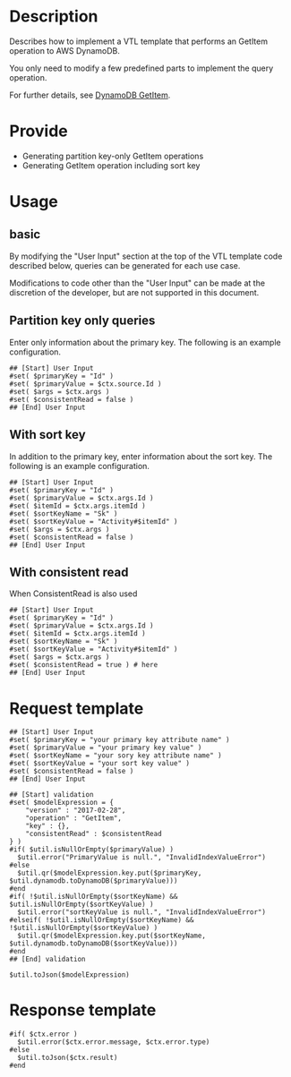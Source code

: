 # Description
Describes how to implement a VTL template that performs an GetItem operation to AWS DynamoDB.

You only need to modify a few predefined parts to implement the query operation.

For further details, see [DynamoDB GetItem](https://docs.aws.amazon.com/amazondynamodb/latest/APIReference/API_GetItem.html).

# Provide
- Generating partition key-only GetItem operations
- Generating GetItem operation including sort key

# Usage
## basic
By modifying the "User Input" section at the top of the VTL template code described below, queries can be generated for each use case.

Modifications to code other than the "User Input" can be made at the discretion of the developer, but are not supported in this document.

## Partition key only queries
Enter only information about the primary key. The following is an example configuration.
```velocity
## [Start] User Input
#set( $primaryKey = "Id" )
#set( $primaryValue = $ctx.source.Id )
#set( $args = $ctx.args )
#set( $consistentRead = false )
## [End] User Input
```

## With sort key
In addition to the primary key, enter information about the sort key. The following is an example configuration.
```velocity
## [Start] User Input
#set( $primaryKey = "Id" )
#set( $primaryValue = $ctx.args.Id )
#set( $itemId = $ctx.args.itemId )
#set( $sortKeyName = "Sk" )
#set( $sortKeyValue = "Activity#$itemId" )
#set( $args = $ctx.args )
#set( $consistentRead = false )
## [End] User Input
```

## With consistent read
When ConsistentRead is also used
```velocity
## [Start] User Input
#set( $primaryKey = "Id" )
#set( $primaryValue = $ctx.args.Id )
#set( $itemId = $ctx.args.itemId )
#set( $sortKeyName = "Sk" )
#set( $sortKeyValue = "Activity#$itemId" )
#set( $args = $ctx.args )
#set( $consistentRead = true ) # here
## [End] User Input
```

# Request template
```velocity
## [Start] User Input
#set( $primaryKey = "your primary key attribute name" )
#set( $primaryValue = "your primary key value" )
#set( $sortKeyName = "your sory key attribute name" )
#set( $sortKeyValue = "your sort key value" )
#set( $consistentRead = false )
## [End] User Input

## [Start] validation
#set( $modelExpression = {
    "version" : "2017-02-28",
    "operation" : "GetItem",
    "key" : {},
    "consistentRead" : $consistentRead
} )
#if( $util.isNullOrEmpty($primaryValue) )
  $util.error("PrimaryValue is null.", "InvalidIndexValueError")
#else
  $util.qr($modelExpression.key.put($primaryKey, $util.dynamodb.toDynamoDB($primaryValue)))
#end
#if( !$util.isNullOrEmpty($sortKeyName) && $util.isNullOrEmpty($sortKeyValue) )
  $util.error("sortKeyValue is null.", "InvalidIndexValueError")
#elseif( !$util.isNullOrEmpty($sortKeyName) && !$util.isNullOrEmpty($sortKeyValue) )
  $util.qr($modelExpression.key.put($sortKeyName, $util.dynamodb.toDynamoDB($sortKeyValue)))
#end
## [End] validation

$util.toJson($modelExpression)
```
# Response template
```velocity
#if( $ctx.error )
  $util.error($ctx.error.message, $ctx.error.type)
#else
  $util.toJson($ctx.result)
#end
```
